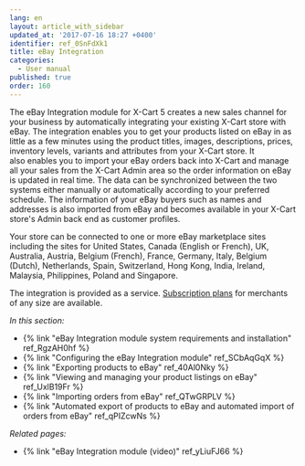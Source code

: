 ```yaml
---
lang: en
layout: article_with_sidebar
updated_at: '2017-07-16 18:27 +0400'
identifier: ref_0SnFdXk1
title: eBay Integration
categories:
  - User manual
published: true
order: 160
---
```



The eBay Integration module for X-Cart 5 creates a new sales channel for your business by automatically integrating your existing X-Cart store with eBay. The integration enables you to get your products listed on eBay in as little as a few minutes using the product titles, images, descriptions, prices, inventory levels, variants and attributes from your X-Cart store. It also enables you to import your eBay orders back into X-Cart and manage all your sales from the X-Cart Admin area so the order information on eBay is updated in real time. The data can be synchronized between the two systems either manually or automatically according to your preferred schedule. The information of your eBay buyers such as names and addresses is also imported from eBay and becomes available in your X-Cart store's Admin back end as customer profiles.

Your store can be connected to one or more eBay marketplace sites including the sites for United States, Canada (English or French), UK, Australia, Austria, Belgium (French), France, Germany, Italy, Belgium (Dutch), Netherlands, Spain, Switzerland, Hong Kong, India, Ireland, Malaysia, Philippines, Poland and Singapore. 

The integration is provided as a service. [Subscription plans](http://www.x-cart.com/extensions/addons/ebay-integration.html) for merchants of any size are available.


_In this section:_

*   {% link "eBay Integration module system requirements and installation" ref_RgzAH0hf %}
*   {% link "Configuring the eBay Integration module" ref_SCbAqGqX %}
*   {% link "Exporting products to eBay" ref_40Al0Nky %}
*   {% link "Viewing and managing your product listings on eBay" ref_UxlB19Fr %}
*   {% link "Importing orders from eBay" ref_QTwGRPLV %}
*   {% link "Automated export of products to eBay and automated import of orders from eBay" ref_qPIZcwNs %}

_Related pages:_

* {% link "eBay Integration module (video)" ref_yLiuFJ66 %}
